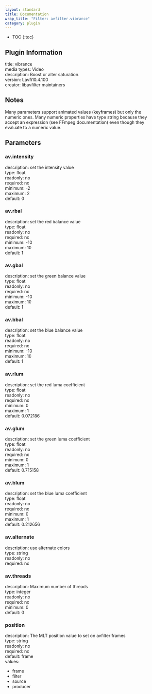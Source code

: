 ```yaml
---
layout: standard
title: Documentation
wrap_title: "Filter: avfilter.vibrance"
category: plugin
---
```

* TOC
{:toc}

## Plugin Information

title: vibrance  
media types:
Video  
description: Boost or alter saturation.  
version: Lavfi10.4.100  
creator: libavfilter maintainers  

## Notes

Many parameters support animated values (keyframes) but only the numeric ones. Many numeric properties have type string because they accept an expression (see FFmpeg documentation) even though they evaluate to a numeric value.

## Parameters

### av.intensity

  
description:
set the intensity value  
type: float  
readonly: no  
required: no  
minimum: -2  
maximum: 2  
default: 0  

### av.rbal

  
description:
set the red balance value  
type: float  
readonly: no  
required: no  
minimum: -10  
maximum: 10  
default: 1  

### av.gbal

  
description:
set the green balance value  
type: float  
readonly: no  
required: no  
minimum: -10  
maximum: 10  
default: 1  

### av.bbal

  
description:
set the blue balance value  
type: float  
readonly: no  
required: no  
minimum: -10  
maximum: 10  
default: 1  

### av.rlum

  
description:
set the red luma coefficient  
type: float  
readonly: no  
required: no  
minimum: 0  
maximum: 1  
default: 0.072186  

### av.glum

  
description:
set the green luma coefficient  
type: float  
readonly: no  
required: no  
minimum: 0  
maximum: 1  
default: 0.715158  

### av.blum

  
description:
set the blue luma coefficient  
type: float  
readonly: no  
required: no  
minimum: 0  
maximum: 1  
default: 0.212656  

### av.alternate

  
description:
use alternate colors  
type: string  
readonly: no  
required: no  

### av.threads

  
description:
Maximum number of threads  
type: integer  
readonly: no  
required: no  
minimum: 0  
default: 0  

### position

  
description:
The MLT position value to set on avfilter frames  
type: string  
readonly: no  
required: no  
default: frame  
values:  

* frame
* filter
* source
* producer

